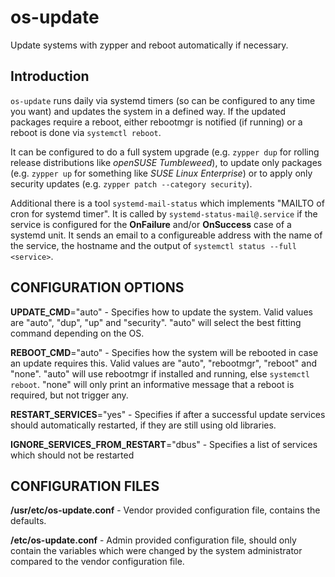 # os-update
Update systems with zypper and reboot automatically if necessary.

## Introduction
`os-update` runs daily via systemd timers (so can be configured to any time
you want) and updates the system in a defined way. If the updated packages
require a reboot, either rebootmgr is notified (if running) or a reboot is
done via `systemctl reboot`.

It can be configured to do a full system upgrade (e.g. `zypper dup` for
rolling release distributions like *openSUSE Tumbleweed*),
to update only packages (e.g. `zypper up` for something like
*SUSE Linux Enterprise*) or to apply only security updates
(e.g. `zypper patch --category security`).

Additional there is a tool `systemd-mail-status` which implements "MAILTO of cron for systemd timer". It is called by `systemd-status-mail@.service` if the service is configured for the 
**OnFailure** and/or **OnSuccess** case of a systemd unit. It sends an email to a configureable address with the name of the service, the hostname and the output of `systemctl status --full <service>`.

## CONFIGURATION OPTIONS

**UPDATE_CMD**="auto" - Specifies how to update the system. Valid values are "auto", "dup", "up" and
"security". "auto" will select the best fitting command depending on the OS.

**REBOOT_CMD**="auto" - Specifies how the system will be rebooted in case an update requires this. Valid values are "auto", "rebootmgr", "reboot" and "none". "auto" will use rebootmgr if installed and running, else `systemctl reboot`. "none" will only print an informative message that a reboot is required, but not trigger any.

**RESTART_SERVICES**="yes" - Specifies if after a successful update services should automatically restarted, if they are still using old libraries.

**IGNORE_SERVICES_FROM_RESTART**="dbus" - Specifies a list of services which should not be restarted

## CONFIGURATION FILES
**/usr/etc/os-update.conf** - Vendor provided configuration file, contains the defaults.

**/etc/os-update.conf** - Admin provided configuration file, should only contain the variables which were changed by the system administrator compared to the vendor configuration file.

